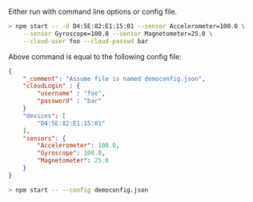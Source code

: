 Either run with command line options or config file.  

```bash
> npm start -- -d D4:5E:82:E1:15:01 --sensor Accelerometer=100.0 \
    --sensor Gyroscope=100.0 --sensor Magnetometer=25.0 \
    --cloud-user foo --cloud-passwd bar
```

Above command is equal to the following config file:

```json
{
    "_comment": "Assume file is named democonfig.json",
    "cloudLogin" : {
        "username" : "foo",
        "password" : "bar"
    }
    "devices": [
        "D4:5E:82:E1:15:01"
    ],
    "sensors": {
        "Accelerometer": 100.0,
        "Gyroscope": 100.0,
        "Magnetometer": 25.0
    }
}
```

```bash
> npm start -- --config democonfig.json
```